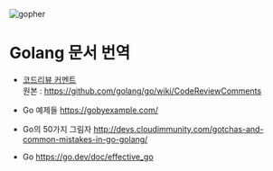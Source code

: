 ![gopher](https://chaoskwon.github.io/assets/images/profile.png)
#    Golang 문서 번역

- [코드리뷰 커멘트](https://chaoskwon.github.io/_posts/code_review_comments.md)   
  원본 : https://github.com/golang/go/wiki/CodeReviewComments

- Go 예제들
  https://gobyexample.com/

- Go의 50가지 그림자
  http://devs.cloudimmunity.com/gotchas-and-common-mistakes-in-go-golang/

- Go
  https://go.dev/doc/effective_go
